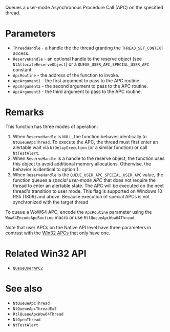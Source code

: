 Queues a user-mode Asynchronous Procedure Call (APC) on the specified thread.

# Parameters
 - `ThreadHandle` - a handle the the thread granting the `THREAD_SET_CONTEXT` access.
 - `ReserveHandle` - an optional handle to the reserve object (see `NtAllocateReserveObject`) or a `QUEUE_USER_APC_SPECIAL_USER_APC` constant.
 - `ApcRoutine` - the address of the function to invoke.
 - `ApcArgument1` - the first argument to pass to the APC routine.
 - `ApcArgument2` - the second argument to pass to the APC routine.
 - `ApcArgument3` - the third argument to pass to the APC routine.

# Remarks
This function has three modes of operation:

1. When `ReserveHandle` is `NULL`, the function behaves identically to `NtQueueApcThread`. To execute the APC, the thread must first enter an alertable wait via `NtDelayExecution` (or a similar function) or call `NtTestAlert`.
2. When `ReserveHandle` is a handle to the reserve object, the function uses this object to avoid additional memory allocations. Otherwise, the behavior is identical to option 1.
3. When `ReserveHandle` is the `QUEUE_USER_APC_SPECIAL_USER_APC` value, the function queues a *special user-mode APC* that does not require the thread to enter an alertable state. The APC will be executed on the next thread's transition to user mode. This flag is supported on Windows 10 RS5 (1809) and above. Because execution of special APCs is not synchronized with the target thread

To queue a WoW64 APC, encode the `ApcRoutine` parameter using the `Wow64EncodeApcRoutine` macro or use `RtlQueueApcWow64Thread`.

Note that user APCs on the Native API level have three parameters in contrast with the [Win32 APCs](https://learn.microsoft.com/en-us/windows/win32/api/winnt/nc-winnt-papcfunc) that only have one.

# Related Win32 API
 - [`QueueUserAPC2`](https://learn.microsoft.com/en-us/windows/win32/api/processthreadsapi/nf-processthreadsapi-queueuserapc2)

# See also
 - `NtQueueApcThread`
 - `NtQueueApcThreadEx2`
 - `RtlQueueApcWow64Thread`
 - `NtOpenThread`
 - `NtTestAlert`
